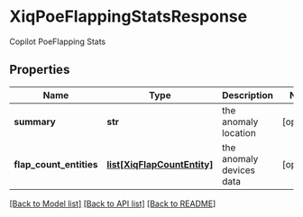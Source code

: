# XiqPoeFlappingStatsResponse

Copilot PoeFlapping Stats
## Properties
Name | Type | Description | Notes
------------ | ------------- | ------------- | -------------
**summary** | **str** | the anomaly location | [optional] 
**flap_count_entities** | [**list[XiqFlapCountEntity]**](XiqFlapCountEntity.md) | the anomaly devices data | [optional] 

[[Back to Model list]](../README.md#documentation-for-models) [[Back to API list]](../README.md#documentation-for-api-endpoints) [[Back to README]](../README.md)


